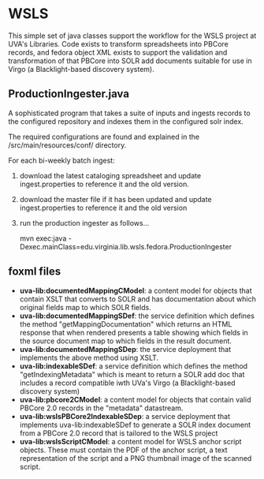 # WSLS

This simple set of java classes support the workflow for the WSLS 
project at UVA's Libraries.  Code exists to transform spreadsheets
into PBCore records, and fedora object XML exists to support the 
validation and transformation of that PBCore into SOLR add documents
suitable for use in Virgo (a Blacklight-based discovery system).

## ProductionIngester.java
A sophisticated program that takes a suite of inputs and ingests
records to the configured repository and indexes them in the
configured solr index.

The required configurations are found and explained in the 
/src/main/resources/conf/ directory.

For each bi-weekly batch ingest:
1. download the latest cataloging spreadsheet and update ingest.properties to reference it and the old version.
2. download the master file if it has been updated and update ingest.properties to reference it and the old version
3. run the production ingester as follows...

	mvn exec:java -Dexec.mainClass=edu.virginia.lib.wsls.fedora.ProductionIngester

## foxml files
* __uva-lib:documentedMappingCModel__: a content model for objects 
  that contain XSLT that converts to SOLR and has documentation about
  which original fields map to which SOLR fields. 
* __uva-lib:documentedMappingSDef__: the service definition which 
  defines the method "getMappingDocumentation" which returns an
  HTML response that when rendered presents a table showing which 
  fields in the source document map to which fields in the result
  document.
* __uva-lib:documentedMappingSDep__: the service deployment that 
  implements the above method using XSLT.
* __uva-lib:indexableSDef__: a service definition which defines
  the method "getIndexingMetadata" which is meant to return a SOLR
  add doc that includes a record compatible iwth UVa's Virgo (a 
  Blacklight-based discovery system)
* __uva-lib:pbcore2CModel__: a content model for objects that contain
  valid PBCore 2.0 records in the "metadata" datastream.
* __uva-lib:wslsPBCore2IndexableSDep__: a service deployment that 
  implements uva-lib:indexableSDef to generate a SOLR index document
  from a PBCore 2.0 record that is tailored to the WSLS project
* __uva-lib:wslsScriptCModel__: a content model for WSLS anchor script
  objects.  These must contain the PDF of the anchor script, a text
  representation of the script and a PNG thumbnail image of the scanned
  script.


